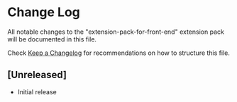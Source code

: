 # Change Log

All notable changes to the "extension-pack-for-front-end" extension pack will be documented in this file.

Check [Keep a Changelog](http://keepachangelog.com/) for recommendations on how to structure this file.

## [Unreleased]

- Initial release

